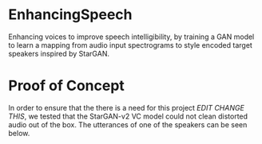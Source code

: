 # EnhancingSpeech

Enhancing voices to improve speech intelligibility, by training a GAN model to learn a mapping from audio input spectrograms to style encoded target speakers inspired by StarGAN.

# Proof of Concept

In order to ensure that the there is a need for this project *EDIT CHANGE THIS*, we tested that the StarGAN-v2 VC model could not clean distorted audio out of the box. The utterances of one of the speakers can be seen below.

<audio ref='orig' src="https://raw.githubusercontent.com/jonpodtu/EnhancingSpeech_02456/master/docs/samples/original.wav"></audio>
<audio ref='dist' src="https://raw.githubusercontent.com/jonpodtu/EnhancingSpeech_02456/master/docs/samples/distorted.wav"></audio>
<audio ref='reco' src="https://raw.githubusercontent.com/jonpodtu/EnhancingSpeech_02456/master/docs/samples/reconstructed.wav"></audio>
